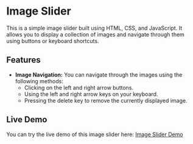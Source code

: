 # Image Slider

This is a simple image slider built using HTML, CSS, and JavaScript. It allows you to display a collection of images and navigate through them using buttons or keyboard shortcuts.

## Features

- **Image Navigation:** You can navigate through the images using the following methods:
  - Clicking on the left and right arrow buttons.
  - Using the left and right arrow keys on your keyboard.
  - Pressing the delete key to remove the currently displayed image.

## Live Demo

You can try the live demo of this image slider here: [Image Slider Demo](https://great201.github.io/Image-Slider/)
